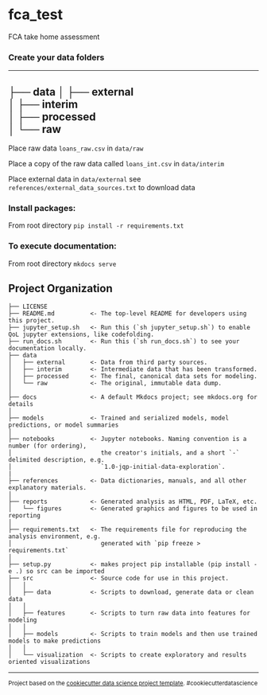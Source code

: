 fca_test
==============================

FCA take home assessment

### Create your data folders
---------------
├── data
    │   ├── external    
    │   ├── interim        
    │   ├── processed     
    │   └── raw 
---------------

Place raw data `loans_raw.csv` in `data/raw`

Place a copy of the raw data called `loans_int.csv` in `data/interim`

Place external data in `data/external` see `references/external_data_sources.txt` to download data

### Install packages:
From root directory
`pip install -r requirements.txt`

### To execute documentation:
From root directory
`mkdocs serve`

Project Organization
------------

    ├── LICENSE
    ├── README.md          <- The top-level README for developers using this project.
    ├── jupyter_setup.sh   <- Run this (`sh jupyter_setup.sh`) to enable QoL jupyter extensions, like codefolding.
    ├── run_docs.sh        <- Run this (`sh run_docs.sh`) to see your documentation locally.
    ├── data
    │   ├── external       <- Data from third party sources.
    │   ├── interim        <- Intermediate data that has been transformed.
    │   ├── processed      <- The final, canonical data sets for modeling.
    │   └── raw            <- The original, immutable data dump.
    │
    ├── docs               <- A default Mkdocs project; see mkdocs.org for details
    │
    ├── models             <- Trained and serialized models, model predictions, or model summaries
    │
    ├── notebooks          <- Jupyter notebooks. Naming convention is a number (for ordering),
    │                         the creator's initials, and a short `-` delimited description, e.g.
    │                         `1.0-jqp-initial-data-exploration`.
    |
    ├── references         <- Data dictionaries, manuals, and all other explanatory materials.
    │
    ├── reports            <- Generated analysis as HTML, PDF, LaTeX, etc.
    │   └── figures        <- Generated graphics and figures to be used in reporting
    │
    ├── requirements.txt   <- The requirements file for reproducing the analysis environment, e.g.
    │                         generated with `pip freeze > requirements.txt`
    │
    ├── setup.py           <- makes project pip installable (pip install -e .) so src can be imported
    ├── src                <- Source code for use in this project.
    │   │
    │   ├── data           <- Scripts to download, generate data or clean data
    │   │
    │   ├── features       <- Scripts to turn raw data into features for modeling
    │   │
    │   ├── models         <- Scripts to train models and then use trained models to make predictions
    │   │
    │   └── visualization  <- Scripts to create exploratory and results oriented visualizations


--------

<p><small>Project based on the <a target="_blank" href="https://drivendata.github.io/cookiecutter-data-science/">cookiecutter data science project template</a>. #cookiecutterdatascience</small></p>
